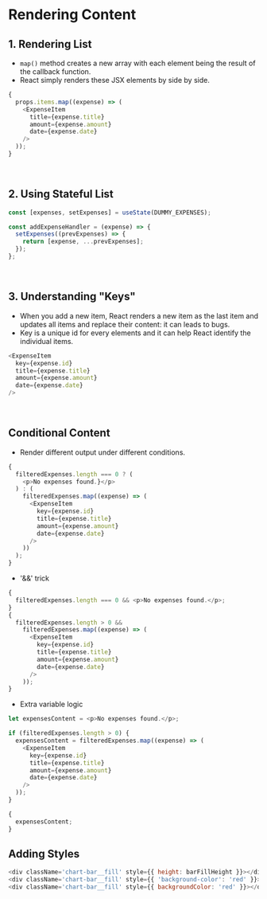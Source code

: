 # Rendering Content

## 1. Rendering List

- `map()` method creates a new array with each element being the result of the callback function.
- React simply renders these JSX elements by side by side.

```javascript
{
  props.items.map((expense) => (
    <ExpenseItem
      title={expense.title}
      amount={expense.amount}
      date={expense.date}
    />
  ));
}
```

<br>

## 2. Using Stateful List

```javascript
const [expenses, setExpenses] = useState(DUMMY_EXPENSES);

const addExpenseHandler = (expense) => {
  setExpenses((prevExpenses) => {
    return [expense, ...prevExpenses];
  });
};
```

<br>

## 3. Understanding "Keys"

- When you add a new item, React renders a new item as the last item and updates all items and replace their content: it can leads to bugs.
- Key is a unique id for every elements and it can help React identify the individual items.

```javascript
<ExpenseItem
  key={expense.id}
  title={expense.title}
  amount={expense.amount}
  date={expense.date}
/>
```

<br>

## Conditional Content

- Render different output under different conditions.

```javascript
{
  filteredExpenses.length === 0 ? (
    <p>No expenses found.}</p>
  ) : (
    filteredExpenses.map((expense) => (
      <ExpenseItem
        key={expense.id}
        title={expense.title}
        amount={expense.amount}
        date={expense.date}
      />
    ))
  );
}
```

- '&&' trick

```javascript
{
  filteredExpenses.length === 0 && <p>No expenses found.</p>;
}
{
  filteredExpenses.length > 0 &&
    filteredExpenses.map((expense) => (
      <ExpenseItem
        key={expense.id}
        title={expense.title}
        amount={expense.amount}
        date={expense.date}
      />
    ));
}
```

- Extra variable logic

```javascript
let expensesContent = <p>No expenses found.</p>;

if (filteredExpenses.length > 0) {
  expensesContent = filteredExpenses.map((expense) => (
    <ExpenseItem
      key={expense.id}
      title={expense.title}
      amount={expense.amount}
      date={expense.date}
    />
  ));
}

{
  expensesContent;
}
```

## Adding Styles

```javascript
<div className='chart-bar__fill' style={{ height: barFillHeight }}></div>
<div className='chart-bar__fill' style={{ 'background-color': 'red' }}></div>
<div className='chart-bar__fill' style={{ backgroundColor: 'red' }}></div>
```
